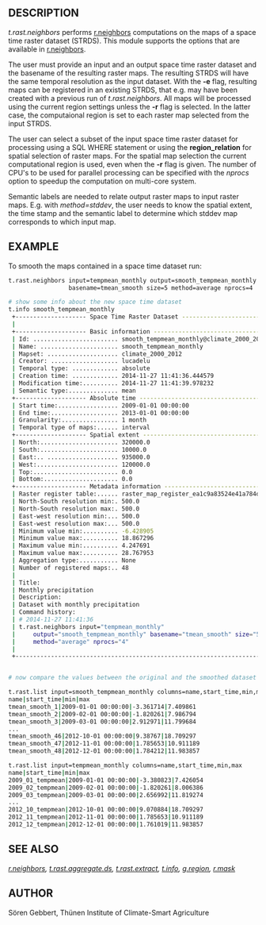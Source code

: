 ## DESCRIPTION

*t.rast.neighbors* performs [r.neighbors](r.neighbors.md) computations
on the maps of a space time raster dataset (STRDS). This module supports
the options that are available in [r.neighbors](r.neighbors.md).

The user must provide an input and an output space time raster dataset
and the basename of the resulting raster maps. The resulting STRDS will
have the same temporal resolution as the input dataset. With the **-e**
flag, resulting maps can be registered in an existing STRDS, that e.g.
may have been created with a previous run of *t.rast.neighbors*. All
maps will be processed using the current region settings unless the
**-r** flag is selected. In the latter case, the computaional region is
set to each raster map selected from the input STRDS.

The user can select a subset of the input space time raster dataset for
processing using a SQL WHERE statement or using the **region_relation**
for spatial selection of raster maps. For the spatial map selection the
current computational region is used, even when the **-r** flag is
given. The number of CPU's to be used for parallel processing can be
specified with the *nprocs* option to speedup the computation on
multi-core system.

Semantic labels are needed to relate output raster maps to input raster
maps. E.g. with *method=stddev*, the user needs to know the spatial
extent, the time stamp and the semantic label to determine which stddev
map corresponds to which input map.

## EXAMPLE

To smooth the maps contained in a space time dataset run:

```bash
t.rast.neighbors input=tempmean_monthly output=smooth_tempmean_monthly \
                 basename=tmean_smooth size=5 method=average nprocs=4

# show some info about the new space time dataset
t.info smooth_tempmean_monthly
 +-------------------- Space Time Raster Dataset -----------------------------+
 |                                                                            |
 +-------------------- Basic information -------------------------------------+
 | Id: ........................ smooth_tempmean_monthly@climate_2000_2012
 | Name: ...................... smooth_tempmean_monthly
 | Mapset: .................... climate_2000_2012
 | Creator: ................... lucadelu
 | Temporal type: ............. absolute
 | Creation time: ............. 2014-11-27 11:41:36.444579
 | Modification time:.......... 2014-11-27 11:41:39.978232
 | Semantic type:.............. mean
 +-------------------- Absolute time -----------------------------------------+
 | Start time:................. 2009-01-01 00:00:00
 | End time:................... 2013-01-01 00:00:00
 | Granularity:................ 1 month
 | Temporal type of maps:...... interval
 +-------------------- Spatial extent ----------------------------------------+
 | North:...................... 320000.0
 | South:...................... 10000.0
 | East:.. .................... 935000.0
 | West:....................... 120000.0
 | Top:........................ 0.0
 | Bottom:..................... 0.0
 +-------------------- Metadata information ----------------------------------+
 | Raster register table:...... raster_map_register_ea1c9a83524e41a784d72744b08c6107
 | North-South resolution min:. 500.0
 | North-South resolution max:. 500.0
 | East-west resolution min:... 500.0
 | East-west resolution max:... 500.0
 | Minimum value min:.......... -6.428905
 | Minimum value max:.......... 18.867296
 | Maximum value min:.......... 4.247691
 | Maximum value max:.......... 28.767953
 | Aggregation type:........... None
 | Number of registered maps:.. 48
 |
 | Title:
 | Monthly precipitation
 | Description:
 | Dataset with monthly precipitation
 | Command history:
 | # 2014-11-27 11:41:36
 | t.rast.neighbors input="tempmean_monthly"
 |     output="smooth_tempmean_monthly" basename="tmean_smooth" size="5"
 |     method="average" nprocs="4"
 |
 +----------------------------------------------------------------------------+


# now compare the values between the original and the smoothed dataset

t.rast.list input=smooth_tempmean_monthly columns=name,start_time,min,max
name|start_time|min|max
tmean_smooth_1|2009-01-01 00:00:00|-3.361714|7.409861
tmean_smooth_2|2009-02-01 00:00:00|-1.820261|7.986794
tmean_smooth_3|2009-03-01 00:00:00|2.912971|11.799684
...
tmean_smooth_46|2012-10-01 00:00:00|9.38767|18.709297
tmean_smooth_47|2012-11-01 00:00:00|1.785653|10.911189
tmean_smooth_48|2012-12-01 00:00:00|1.784212|11.983857

t.rast.list input=tempmean_monthly columns=name,start_time,min,max
name|start_time|min|max
2009_01_tempmean|2009-01-01 00:00:00|-3.380823|7.426054
2009_02_tempmean|2009-02-01 00:00:00|-1.820261|8.006386
2009_03_tempmean|2009-03-01 00:00:00|2.656992|11.819274
...
2012_10_tempmean|2012-10-01 00:00:00|9.070884|18.709297
2012_11_tempmean|2012-11-01 00:00:00|1.785653|10.911189
2012_12_tempmean|2012-12-01 00:00:00|1.761019|11.983857
```

## SEE ALSO

*[r.neighbors](r.neighbors.md),
[t.rast.aggregate.ds](t.rast.aggregate.ds.md),
[t.rast.extract](t.rast.extract.md), [t.info](t.info.md),
[g.region](g.region.md), [r.mask](r.mask.md)*

## AUTHOR

Sören Gebbert, Thünen Institute of Climate-Smart Agriculture
